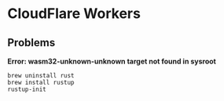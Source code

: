 # CloudFlare Workers

## Problems

**Error: wasm32-unknown-unknown target not found in sysroot**

```
brew uninstall rust
brew install rustup
rustup-init
```